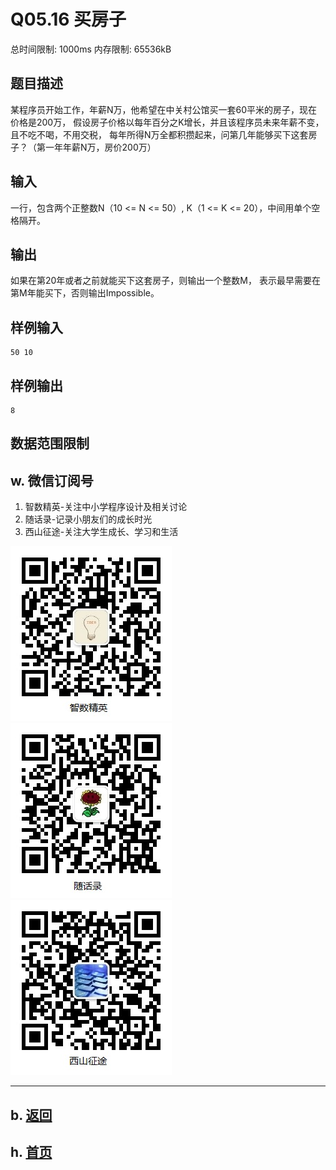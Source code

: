 # Q05.16 买房子

总时间限制: 1000ms 内存限制: 65536kB

## 题目描述

某程序员开始工作，年薪N万，他希望在中关村公馆买一套60平米的房子，现在价格是200万，
假设房子价格以每年百分之K增长，并且该程序员未来年薪不变，且不吃不喝，不用交税，
每年所得N万全都积攒起来，问第几年能够买下这套房子？（第一年年薪N万，房价200万）

## 输入

一行，包含两个正整数N（10 <= N <= 50）, K（1 <= K <= 20），中间用单个空格隔开。

## 输出

如果在第20年或者之前就能买下这套房子，则输出一个整数M，
表示最早需要在第M年能买下，否则输出Impossible。

## 样例输入

    50 10

## 样例输出

    8

## 数据范围限制

## w. 微信订阅号

1. 智数精英-关注中小学程序设计及相关讨论
2. 随话录-记录小朋友们的成长时光
2. 西山征途-关注大学生成长、学习和生活

![欢迎关注“智数精英”订阅号](../../assets/me/img/idea8.jpg)
![欢迎关注“随话录”订阅号](../../assets/me/img/shl8.jpg)
![欢迎关注“西山征途”订阅号](../../assets/me/img/xszt8.jpg)

----------

## b. [返回](../)
    
## h. [首页](../../)


